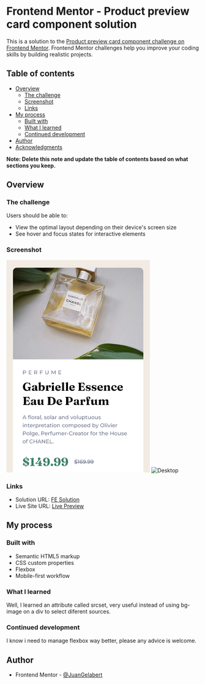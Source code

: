 # Frontend Mentor - Product preview card component solution

This is a solution to the [Product preview card component challenge on Frontend Mentor](https://www.frontendmentor.io/challenges/product-preview-card-component-GO7UmttRfa). Frontend Mentor challenges help you improve your coding skills by building realistic projects. 

## Table of contents

- [Overview](#overview)
  - [The challenge](#the-challenge)
  - [Screenshot](#screenshot)
  - [Links](#links)
- [My process](#my-process)
  - [Built with](#built-with)
  - [What I learned](#what-i-learned)
  - [Continued development](#continued-development)
- [Author](#author)
- [Acknowledgments](#acknowledgments)

**Note: Delete this note and update the table of contents based on what sections you keep.**

## Overview

### The challenge

Users should be able to:

- View the optimal layout depending on their device's screen size
- See hover and focus states for interactive elements

### Screenshot

![Mobile](./mobile.png)
![Desktop](./desktop.png)

### Links

- Solution URL: [FE Solution](https://www.frontendmentor.io/solutions/responsive-product-preview-component-flexbox-LJZisR2V95)
- Live Site URL: [Live Preview](https://juangelabert.github.io/ProductPreview-card/)

## My process

### Built with

- Semantic HTML5 markup
- CSS custom properties
- Flexbox
- Mobile-first workflow


### What I learned

Well, I learned an attribute called srcset, very useful instead of using bg-image on a div to select diferent sources.

### Continued development

I know i need to manage flexbox way better, please any advice is welcome.

## Author

- Frontend Mentor - [@JuanGelabert](https://www.frontendmentor.io/profile/JuanGelabert)